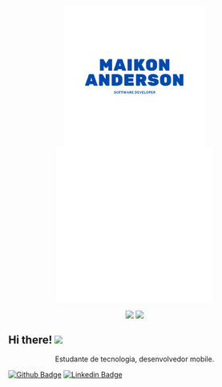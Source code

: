 <p align="center">
  <a href="#">
    <img align="center" width="280" src="user-name.png" />
  </a>
  <a href="#">
    <img align="center" width="310" src="web.gif" />
  </a>
</p>

<p align="center">
  <a>
    <img
      align="center"
      src="https://github-readme-stats.vercel.app/api/top-langs/?username=MaikonLima&layout=compact"
    />
  </a>
  <a>
    <img
      align="center"
      height="165"
      src="https://github-readme-stats.vercel.app/api?username=MaikonLima&count_private=true&show_icons=true&custom_title=Github%20Status&hide=issues"
    />
  </a>
</p>


## Hi there! <img src="https://raw.githubusercontent.com/iampavangandhi/iampavangandhi/master/gifs/Hi.gif" width="30px"></h2>

<p align="center">
    <a>Estudante de tecnologia, desenvolvedor mobile.</a>
</p>

[![Github Badge](https://img.shields.io/badge/-Github-000?style=flat-square&logo=Github&logoColor=white&link=https://github.com/MaikonLima)](https://github.com/MaikonLima)
[![Linkedin Badge](https://img.shields.io/badge/-LinkedIn-blue?style=flat-square&logo=Linkedin&logoColor=white&link=http://www.linkedin.com/in/maikon-anderson-388810127/)](http://www.linkedin.com/in/maikon-anderson-388810127/)


